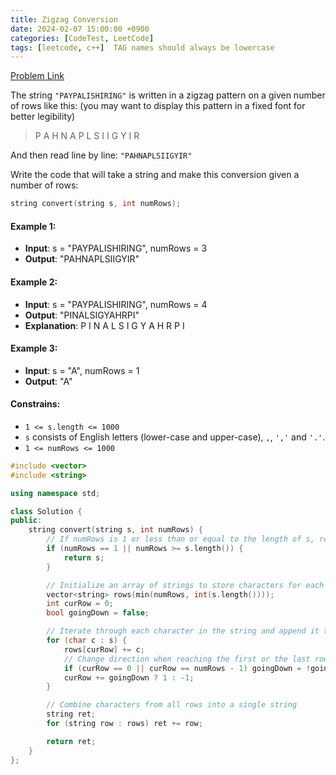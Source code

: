 ```yaml
---
title: Zigzag Conversion
date: 2024-02-07 15:00:00 +0900
categories: [CodeTest, LeetCode]
tags: [leetcode, c++]  TAG names should always be lowercase
---
```


[Problem Link](https://leetcode.com/problems/zigzag-conversion)

The string `"PAYPALISHIRING"` is written in a zigzag pattern on a given number of rows like this: (you may want to display this pattern in a fixed font for better legibility)

> P   A   H   N
> A P L S I I G
> Y   I   R

And then read line by line: `"PAHNAPLSIIGYIR"`

Write the code that will take a string and make this conversion given a number of rows:
```c++
string convert(string s, int numRows);
```

#### Example 1:
* **Input**: s = "PAYPALISHIRING", numRows = 3
* **Output**: "PAHNAPLSIIGYIR"

#### Example 2:
* **Input**: s = "PAYPALISHIRING", numRows = 4
* **Output**: "PINALSIGYAHRPI"
* **Explanation**:
    P     I    N
    A   L S  I G
    Y A   H R
    P     I

#### Example 3:
* **Input**: s = "A", numRows = 1
* **Output**: "A"

#### Constrains:
* `1 <= s.length <= 1000`
* `s` consists of English letters (lower-case and upper-case), `,`, `','` and `'.'`.
* `1 <= numRows <= 1000`

```c++
#include <vector>
#include <string>

using namespace std;

class Solution {
public:
    string convert(string s, int numRows) {
        // If numRows is 1 or less than or equal to the length of s, return s as is
        if (numRows == 1 || numRows >= s.length()) {
            return s;
        }

        // Initialize an array of strings to store characters for each row
        vector<string> rows(min(numRows, int(s.length())));
        int curRow = 0;
        bool goingDown = false;

        // Iterate through each character in the string and append it to the appropriate row
        for (char c : s) {
            rows[curRow] += c;
            // Change direction when reaching the first or the last row
            if (curRow == 0 || curRow == numRows - 1) goingDown = !goingDown;
            curRow += goingDown ? 1 : -1;
        }

        // Combine characters from all rows into a single string
        string ret;
        for (string row : rows) ret += row;

        return ret;
    }
};

```